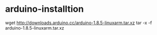 # arduino-installtion

wget http://downloads.arduino.cc/arduino-1.8.5-linuxarm.tar.xz
tar -x -f arduino-1.8.5-linuxarm.tar.xz
